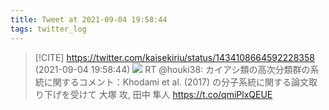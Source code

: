 ```yaml
---
title: Tweet at 2021-09-04 19:58:44
tags: twitter_log
---
```


> [!CITE] https://twitter.com/kaisekiriu/status/1434108664592228358 (2021-09-04 19:58:44)
> ![](https://twitter.com/kaisekiriu/status/1434108664592228358)
> RT @houki38: カイアシ類の高次分類群の系統に関するコメント：Khodami et al. (2017) の分子系統に関する論文取り下げを受けて
> 大塚 攻, 田中 隼人
> https://t.co/qmiPlxQEUE
